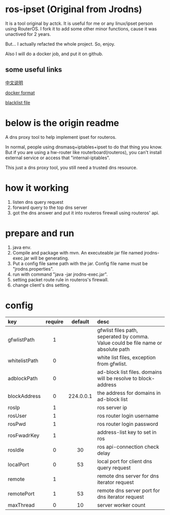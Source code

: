 # ros-ipset (Original from Jrodns)
It is a tool original by actck. It is useful for me or any linux/ipset person using RouterOS.
I fork it to add some other minor functions, cause it was unactived for 2 years. 

But... I actually refacted the whole project. So, enjoy.

Also I will do a docker job, and put it on github. 

## some useful links

[中文说明](README.zh.md)

[docker format](https://hub.docker.com/r/whitemay/ros-ipset)

[blacklist file](https://github.com/Loyalsoldier/v2ray-rules-dat) 

# below is the origin readme

A dns proxy tool to help implement ipset for routeros.

In normal, people using dnsmasq+iptables+ipset to do that thing you know.
But if you are using a hw-router like routerboard(routeros), you can't install external
 service or access that "internal-iptables".
 
This just a dns proxy tool, you still need a trusted dns resource.

# how it working
1. listen dns query request
2. forward query to the top dns server
3. got the dns answer and put it into routeros firewall using routeros' api.

# prepare and run
1. java env.
2. Compile and package with mvn. An executeable jar file named jrodns-exec.jar
will be generating.
3. Put a config file same path with the jar. 
Config file name must be "jrodns.properties".
4. run with command "java -jar jrodns-exec.jar".
5. setting packet route rule in routeros's firewall.
6. change client's dns setting.

# config

|key |require|default|desc|
|:---|  :---:|   :---: |:---|
|gfwlistPath|1| |gfwlist files path, seperated by comma. Value could be file name or absolute path
|whitelistPath|0| |white list files, exception from gfwlist.
|adblockPath|0| |ad-block list files. domains will be resolve to block-address
|blockAddress|0|224.0.0.1|the address for domains in ad-block list 
|rosIp|1| | ros server ip
|rosUser|1| | ros router login username
|rosPwd|1| | ros router login password
|rosFwadrKey|1| | address-list key to set in ros
|rosIdle|0|30| ros api-connection check delay
|localPort|0|53|local port for client dns query request
|remote|1| |remote dns server for dns iterator request
|remotePort|1|53| remote dns server port for dns iterator request
|maxThread|0|10|server worker count

